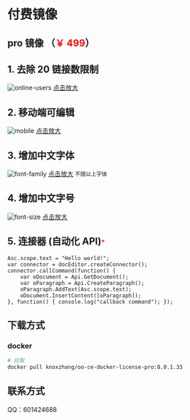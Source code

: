 # 付费镜像

## pro 镜像 （<span style="color:red">￥ 499</span>）

<!-- <span style="color:#000000;font-size:16px;text-decoration:line-through">￥99.00</span> -->

## 1. 去除 20 链接数限制

![online-users](/pay/online-users.png)
<a href="../pay/online-users.png" target="_blank">点击放大</a>

## 2. 移动端可编辑 <span style="color:red;font-size:14px"></span>

![mobile](/pay/mobile.png)
<a href="../pay/mobile.png" target="_blank">点击放大</a>

## 3. 增加中文字体

![font-family](/pay/font-family.png)
<a href="../pay/font-family.png" target="_blank">点击放大</a>
<span style="font-size:12px">不限以上字体</span>

## 4. 增加中文字号

![font-size](/pay/font-size.png)
<a href="../pay/font-size.png" target="_blank">点击放大</a>

<!-- ## 5. 开启多核线程 <span style="color:red;font-size:14px"></span>

![wokers](/pay/wokers.png)
<a href="../pay/wokers.png" target="_blank">点击放大</a> -->

## 5. 连接器 (自动化 API)<span style="color:red;font-size:14px">*</span>

```vue
Asc.scope.text = "Hello world!";
var connector = docEditor.createConnector();
connector.callCommand(function() {
    var oDocument = Api.GetDocument();
    var oParagraph = Api.CreateParagraph();
    oParagraph.AddText(Asc.scope.text);
    oDocument.InsertContent([oParagraph]);
}, function() { console.log("callback command"); });

```

## 下载方式
### docker

```sh
# 拉取
docker pull knoxzhang/oo-ce-docker-license-pro:8.0.1.33

```


## 联系方式

QQ：601424688

<script setup>
import Footer from '../../components/Footer.vue'
</script>

<Footer tip=" "/>

